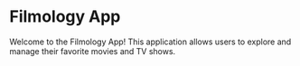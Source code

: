 # Filmology App

Welcome to the Filmology App! This application allows users to explore and manage their favorite movies and TV shows.
